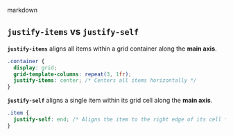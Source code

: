 markdown
## `justify-items` vs `justify-self`

**`justify-items`** aligns all items within a grid container along the **main axis**.

```css
.container {
  display: grid;
  grid-template-columns: repeat(3, 1fr);
  justify-items: center; /* Centers all items horizontally */
}
```

**`justify-self`** aligns a single item within its grid cell along the **main axis**.

```css
.item {
  justify-self: end; /* Aligns the item to the right edge of its cell */
}
